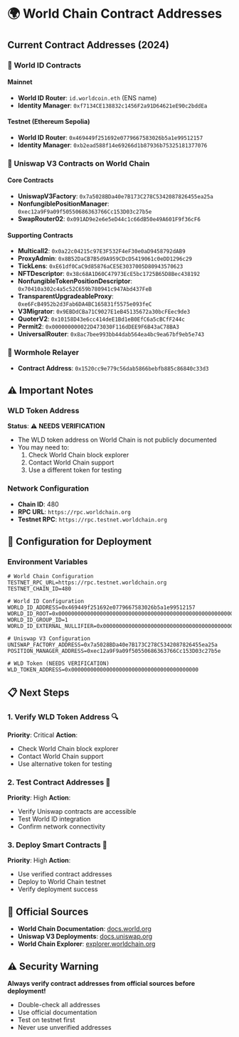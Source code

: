 # 🌍 World Chain Contract Addresses

## **Current Contract Addresses (2024)**

### **🔗 World ID Contracts**

#### **Mainnet**
- **World ID Router**: `id.worldcoin.eth` (ENS name)
- **Identity Manager**: `0xf7134CE138832c1456F2a91D64621eE90c2bddEa`

#### **Testnet (Ethereum Sepolia)**
- **World ID Router**: `0x469449f251692e0779667583026b5a1e99512157`
- **Identity Manager**: `0xb2ead588f14e69266d1b87936b75325181377076`

### **🦄 Uniswap V3 Contracts on World Chain**

#### **Core Contracts**
- **UniswapV3Factory**: `0x7a5028BDa40e7B173C278C5342087826455ea25a`
- **NonfungiblePositionManager**: `0xec12a9F9a09f50550686363766Cc153D03c27b5e`
- **SwapRouter02**: `0x091AD9e2e6e5eD44c1c66dB50e49A601F9f36cF6`

#### **Supporting Contracts**
- **Multicall2**: `0x0a22c04215c97E3F532F4eF30e0aD9458792dAB9`
- **ProxyAdmin**: `0x8B52DaCB7B5d9A959CDcD5419061c0eDD1296c29`
- **TickLens**: `0xE61df0CaC9d85876aCE5E3037005D80943570623`
- **NFTDescriptor**: `0x38c68A1D60C47973EcE5bc1725B65D8Bec438192`
- **NonfungibleTokenPositionDescriptor**: `0x70410a302c4a5c52C659b780941c947Abd437FeB`
- **TransparentUpgradeableProxy**: `0xe6FcB4952b2d3Fab6DA4BC165831f5575e093feC`
- **V3Migrator**: `0x9EBDdCBa71C9027E1eB45135672a30bcFEec9de3`
- **QuoterV2**: `0x10158D43e6cc414deE1Bd1eB0EfC6a5cBCfF244c`
- **Permit2**: `0x000000000022D473030F116dDEE9F6B43aC78BA3`
- **UniversalRouter**: `0x8ac7bee993bb44dab564ea4bc9ea67bf9eb5e743`

### **🐛 Wormhole Relayer**
- **Contract Address**: `0x1520cc9e779c56dab5866bebfb885c86840c33d3`

## **⚠️ Important Notes**

### **WLD Token Address**
**Status**: ⚠️ **NEEDS VERIFICATION**
- The WLD token address on World Chain is not publicly documented
- You may need to:
  1. Check World Chain block explorer
  2. Contact World Chain support
  3. Use a different token for testing

### **Network Configuration**
- **Chain ID**: 480
- **RPC URL**: `https://rpc.worldchain.org`
- **Testnet RPC**: `https://rpc.testnet.worldchain.org`

## **🔧 Configuration for Deployment**

### **Environment Variables**
```env
# World Chain Configuration
TESTNET_RPC_URL=https://rpc.testnet.worldchain.org
TESTNET_CHAIN_ID=480

# World ID Configuration
WORLD_ID_ADDRESS=0x469449f251692e0779667583026b5a1e99512157
WORLD_ID_ROOT=0x0000000000000000000000000000000000000000000000000000000000000000
WORLD_ID_GROUP_ID=1
WORLD_ID_EXTERNAL_NULLIFIER=0x0000000000000000000000000000000000000000000000000000000000000000

# Uniswap V3 Configuration
UNISWAP_FACTORY_ADDRESS=0x7a5028BDa40e7B173C278C5342087826455ea25a
POSITION_MANAGER_ADDRESS=0xec12a9F9a09f50550686363766Cc153D03c27b5e

# WLD Token (NEEDS VERIFICATION)
WLD_TOKEN_ADDRESS=0x0000000000000000000000000000000000000000
```

## **📋 Next Steps**

### **1. Verify WLD Token Address** 🔍
**Priority**: Critical
**Action**: 
- Check World Chain block explorer
- Contact World Chain support
- Use alternative token for testing

### **2. Test Contract Addresses** 🧪
**Priority**: High
**Action**:
- Verify Uniswap contracts are accessible
- Test World ID integration
- Confirm network connectivity

### **3. Deploy Smart Contracts** 🚀
**Priority**: High
**Action**:
- Use verified contract addresses
- Deploy to World Chain testnet
- Verify deployment success

## **🔗 Official Sources**

- **World Chain Documentation**: [docs.world.org](https://docs.world.org)
- **Uniswap V3 Deployments**: [docs.uniswap.org](https://docs.uniswap.org/contracts/v3/reference/deployments/WorldChain-deployments)
- **World Chain Explorer**: [explorer.worldchain.org](https://explorer.worldchain.org)

## **⚠️ Security Warning**

**Always verify contract addresses from official sources before deployment!**

- Double-check all addresses
- Use official documentation
- Test on testnet first
- Never use unverified addresses

